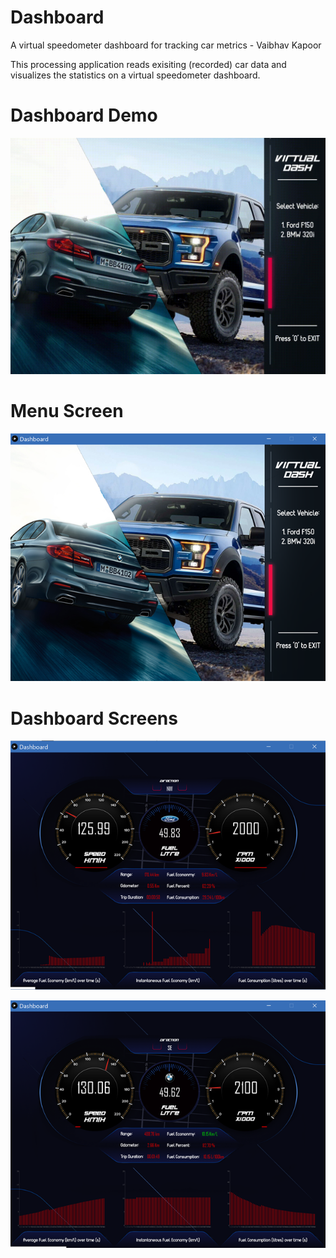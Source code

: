 #
# Dashboard

A virtual speedometer dashboard for tracking car metrics - Vaibhav Kapoor

This processing application reads exisiting (recorded) car data and visualizes the statistics on a virtual speedometer dashboard.

# Dashboard Demo
![Preview](/Screenshots/demo.gif)

# Menu Screen

![MenuScreen](/Screenshots/Menu.png)

# Dashboard Screens

![Ford Data Visualization](/Screenshots/InApp1.png)

![BMW Data Visualization](/Screenshots/InApp2.png)
